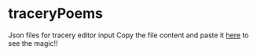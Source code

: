# traceryPoems
Json files for tracery editor input
Copy the file content and paste it [here](http://tracery.io/editor/) to see the magic!!
